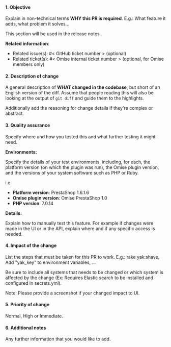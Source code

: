 #### 1. Objective

Explain in non-technical terms **WHY this PR is required**.
E.g.: What feature it adds, what problem it solves...

This section will be used in the release notes. 

**Related information**:
- Related issue(s): #< GitHub ticket number > (optional)
- Related ticket(s): #< Omise internal ticket number > (optional, for Omise members only)

#### 2. Description of change

A general description of **WHAT changed in the codebase**, but short of an English version of the diff. Assume that people reading this will also be looking at the output of `git diff` and guide them to the highlights.

Additionally add the reasoning for change details if they're complex or abstract.

#### 3. Quality assurance

Specify where and how you tested this and what further testing it might need.

**Environments:**

Specify the details of your test environments, including, for each, the platform version (on which the plugin was run), the Omise plugin version, and the versions of your system software such as PHP or Ruby.

i.e.
- **Platform version**: PrestaShop 1.6.1.6
- **Omise plugin version**: Omise PrestaShop 1.0
- **PHP version**: 7.0.14

**Details:**

Explain how to manually test this feature.
For example if changes were made in the UI or in the API, explain where and if any specific access is needed.

#### 4. Impact of the change

List the steps that must be taken for this PR to work.
E.g.: rake yak:shave, Add "yak_key" to environment variables, ...

Be sure to include all systems that needs to be changed or which system is affected by the change
(Ex: Requires Elastic search to be installed and configured in secrets.yml).

Note: Please provide a screenshot if your changed impact to UI.

#### 5. Priority of change

Normal, High or Immediate.

#### 6. Additional notes

Any further information that you would like to add.